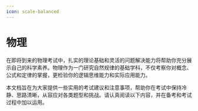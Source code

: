 ```yaml
---
icon: scale-balanced
---
```


# 物理

在即将到来的物理考试中，扎实的理论基础和灵活的问题解决能力将帮助你充分展示自己的科学素养。物理作为一门研究自然规律的基础学科，不仅考察你对概念、公式和定律的掌握，更检验你的逻辑思维能力和实际应用能力。

本文档旨在为大家提供一些实用的考试建议和注意事项，帮助你在考试中保持冷静、思路清晰，从容应对各类题型和挑战。请认真阅读以下内容，并在备考和考试过程中加以运用。
